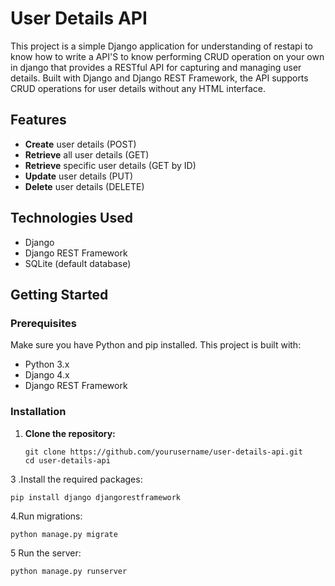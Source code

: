 # User Details API

This project is a simple Django application  for understanding of restapi to know how to write a API'S to know performing CRUD operation on your own in django that provides a RESTful API for capturing and managing user details. Built with Django and Django REST Framework, the API supports CRUD operations for user details without any HTML interface.

## Features

- **Create** user details (POST)
- **Retrieve** all user details (GET)
- **Retrieve** specific user details (GET by ID)
- **Update** user details (PUT)
- **Delete** user details (DELETE)

## Technologies Used

- Django
- Django REST Framework
- SQLite (default database)

## Getting Started

### Prerequisites

Make sure you have Python and pip installed. This project is built with:

- Python 3.x
- Django 4.x
- Django REST Framework

### Installation

1. **Clone the repository:**

   ```
   git clone https://github.com/yourusername/user-details-api.git
   cd user-details-api
   
3  .Install the required packages:
   ```
   pip install django djangorestframework
   ```

4.Run migrations:
```
python manage.py migrate
```

5 Run the server:

```
python manage.py runserver
````


